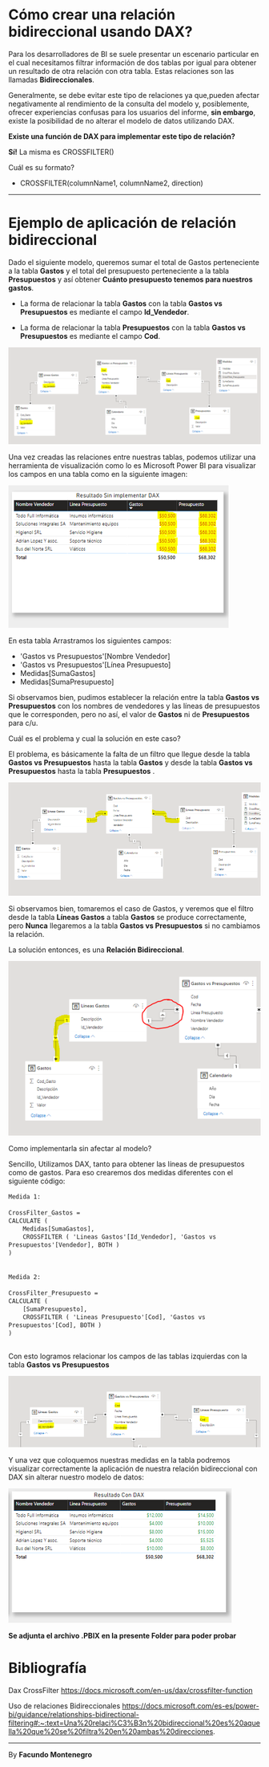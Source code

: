 # Cómo crear una relación bidireccional usando DAX? 


Para los desarrolladores de BI se suele presentar un escenario particular en el cual necesitamos filtrar información de dos tablas por igual para obtener un resultado de otra relación con otra tabla. Estas relaciones son las llamadas **Bidireccionales**.


Generalmente, se debe evitar este tipo de relaciones ya que,pueden afectar negativamente al rendimiento de la consulta del modelo y, posiblemente, ofrecer experiencias confusas para los usuarios del informe, **sin embargo**, existe la posibilidad de no alterar el modelo de datos utilizando DAX.

**Existe una función de DAX para implementar este tipo de relación?**

**Sí!** La misma es CROSSFILTER()

Cuál es su formato?

- CROSSFILTER(columnName1, columnName2, direction) 

--- 

# Ejemplo de aplicación de relación bidireccional

Dado el siguiente modelo, queremos sumar el total de Gastos perteneciente a la tabla **Gastos** y el total del presupuesto perteneciente a la tabla **Presupuestos** y así obtener **Cuánto presupuesto tenemos para nuestros gastos**.

- La forma de relacionar la tabla **Gastos** con la tabla **Gastos vs Presupuestos** es mediante el campo **Id_Vendedor**.

- La forma de relacionar la tabla **Presupuestos** con la tabla **Gastos vs Presupuestos** es mediante el campo **Cod**.

![Foto modelo](Capture.PNG)

Una vez creadas las relaciones entre nuestras tablas, podemos utilizar una herramienta de visualización como lo es Microsoft Power BI para visualizar los campos en una tabla como en la siguiente imagen:


![Foto Tabla](Capture1.PNG)

En esta tabla Arrastramos los siguientes campos:

- 'Gastos vs Presupuestos'[Nombre Vendedor]
- 'Gastos vs Presupuestos'[Línea Presupuesto]
-  Medidas[SumaGastos]
-  Medidas[SumaPresupuesto]

Si observamos bien, pudimos establecer la relación entre la tabla **Gastos vs Presupuestos** con los nombres de vendedores y las líneas de presupuestos que le corresponden, pero no así, el valor de **Gastos** ni de **Presupuestos** para c/u.

Cuál es el problema y cual la solución en este caso?

El problema, es básicamente la falta de un filtro que llegue desde la tabla **Gastos vs Presupuestos** hasta la tabla **Gastos** y desde la tabla **Gastos vs Presupuestos** hasta la tabla **Presupuestos** .

![Foto Tabla](capture2.PNG)

 Si observamos bien, tomaremos el caso de Gastos, y veremos que el filtro desde la tabla **Líneas Gastos** a tabla **Gastos** se produce correctamente, pero **Nunca** llegaremos a la tabla **Gastos vs Presupuestos** si no cambiamos la relación. 
 
 La solución entonces, es una **Relación Bidireccional**.

![Foto Tabla2](capture3.PNG)

Como implementarla sin afectar al modelo?

Sencillo, Utilizamos DAX, tanto para obtener las líneas de presupuestos como de gastos. Para eso crearemos dos medidas diferentes con el siguiente código:

~~~
Medida 1:

CrossFilter_Gastos = 
CALCULATE (
    Medidas[SumaGastos],
    CROSSFILTER ( 'Lineas Gastos'[Id_Vendedor], 'Gastos vs Presupuestos'[Vendedor], BOTH )
)


Medida 2:

CrossFilter_Presupuesto = 
CALCULATE (
    [SumaPresupuesto],
    CROSSFILTER ( 'Lineas Presupuesto'[Cod], 'Gastos vs Presupuestos'[Cod], BOTH )
)


~~~

Con esto logramos relacionar los campos de las tablas izquierdas con la tabla **Gastos vs Presupuestos** 

![Foto Tabla2](Capture4.PNG)

Y una vez que coloquemos nuestras medidas en la tabla podremos visualizar correctamente la aplicación de nuestra relación bidireccional con DAX sin alterar nuestro modelo de datos:


![Foto Tabla2](Capture5.PNG)


**Se adjunta el archivo .PBIX en la presente Folder para poder probar**

# Bibliografía

Dax CrossFilter https://docs.microsoft.com/en-us/dax/crossfilter-function

Uso de relaciones Bidireccionales https://docs.microsoft.com/es-es/power-bi/guidance/relationships-bidirectional-filtering#:~:text=Una%20relaci%C3%B3n%20bidireccional%20es%20aquella%20que%20se%20filtra%20en%20ambas%20direcciones.

---

By **Facundo Montenegro**
